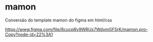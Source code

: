 # mamon

Conversão do template mamon do figma em html/css

https://www.figma.com/file/8cucpRv9WRUx7WdvmGF5rK/mamon.pro-Copy?node-id=22%3A1
